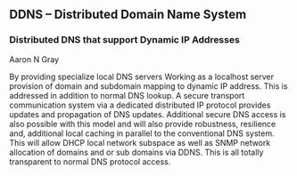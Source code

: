 ## DDNS – Distributed Domain Name System ##
### Distributed DNS that support Dynamic IP Addresses ###
Aaron N Gray

By providing specialize local DNS servers Working as a localhost server provision of domain and subdomain mapping to dynamic IP address. This is addressed in addition to normal DNS lookup. A secure transport communication system via a dedicated distributed IP protocol provides updates and propagation of DNS updates. Additional secure DNS access is also possible with this model and will also provide robustness, resilience and, additional local caching in parallel to the conventional DNS system. This will allow DHCP local network subspace as well as SNMP network allocation of domains and or sub domains via DDNS. This is all totally transparent to normal DNS protocol access.
